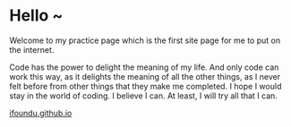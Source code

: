 # Hello ~
Welcome to my practice page which is the first site page for me to put on the internet.


Code has the power to delight the meaning of my life.
And only code can work this way, as it delights the meaning of all the other things,
as I never felt before from other things that they make me completed.
I hope I would stay in the world of coding. I believe I can. At least, I will try all that I can.


[ifoundu.github.io](https://ifoundu.github.io)
